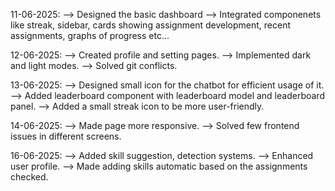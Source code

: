 11-06-2025:
--> Designed the basic dashboard
--> Integrated componenets like streak, sidebar, cards showing assignment development, recent assignments, graphs of progress etc...

12-06-2025:
--> Created profile and setting pages.
--> Implemented dark and light modes.
--> Solved git conflicts.

13-06-2025:
--> Designed small icon for the chatbot for efficient usage of it.
--> Added leaderboard component with leaderboard model and leaderboard panel.
--> Added a small streak icon to be more user-friendly.

14-06-2025:
--> Made page more responsive.
--> Solved few frontend issues in different screens.

16-06-2025:
--> Added skill suggestion, detection systems.
--> Enhanced user profile.
--> Made adding skills automatic based on the assignments checked. 